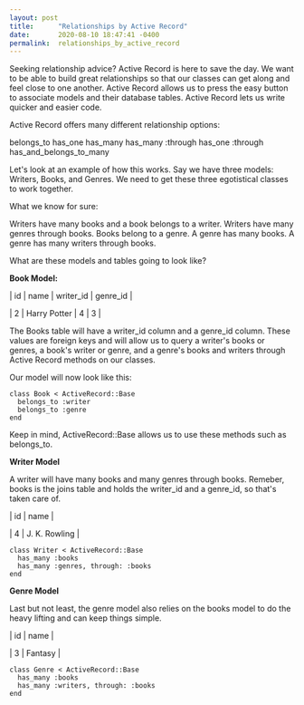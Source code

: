 ```yaml
---
layout: post
title:      "Relationships by Active Record"
date:       2020-08-10 18:47:41 -0400
permalink:  relationships_by_active_record
---
```



Seeking relationship advice? Active Record is here to save the day. We want to be able to build great relationships so that our classes can get along and feel close to one another. Active Record allows us to press the easy button to associate models and their database tables. Active Record lets us write quicker and easier code.

Active Record offers many different relationship options:

belongs_to
has_one
has_many
has_many :through
has_one :through
has_and_belongs_to_many

Let's look at an example of how this works. Say we have three models: Writers, Books, and Genres. We need to get these three egotistical classes to work together. 

What we know for sure:

Writers have many books and a book belongs to a writer.
Writers have many genres through books.
Books belong to a genre.
A genre has many books.
A genre has many writers through books.

What are these models and tables going to look like?

**Book Model:**


| id             | name            | writer_id   | genre_id  |

| 2              | Harry Potter | 4               | 3              |

   
The Books table will have a writer_id column and a genre_id column. These values are foreign keys and will allow us to query a writer's books or genres, a book's writer or genre, and a genre's books and writers through Active Record methods on our classes. 

Our model will now look like this:

```
class Book < ActiveRecord::Base
  belongs_to :writer
  belongs_to :genre
end
```

Keep in mind, ActiveRecord::Base allows us to use these methods such as belongs_to.

**Writer Model**

A writer will have many books and many genres through books. Remeber, books is the joins table and holds the writer_id and a genre_id, so that's taken care of.

| id              | name            | 

| 4               | J. K. Rowling |


```
class Writer < ActiveRecord::Base
  has_many :books
  has_many :genres, through: :books
end
```

**Genre Model**

Last but not least, the genre model also relies on the books model to do the heavy lifting and can keep things simple.

| id              | name            | 

| 3               | Fantasy         |

```
class Genre < ActiveRecord::Base
  has_many :books
  has_many :writers, through: :books
end
```


